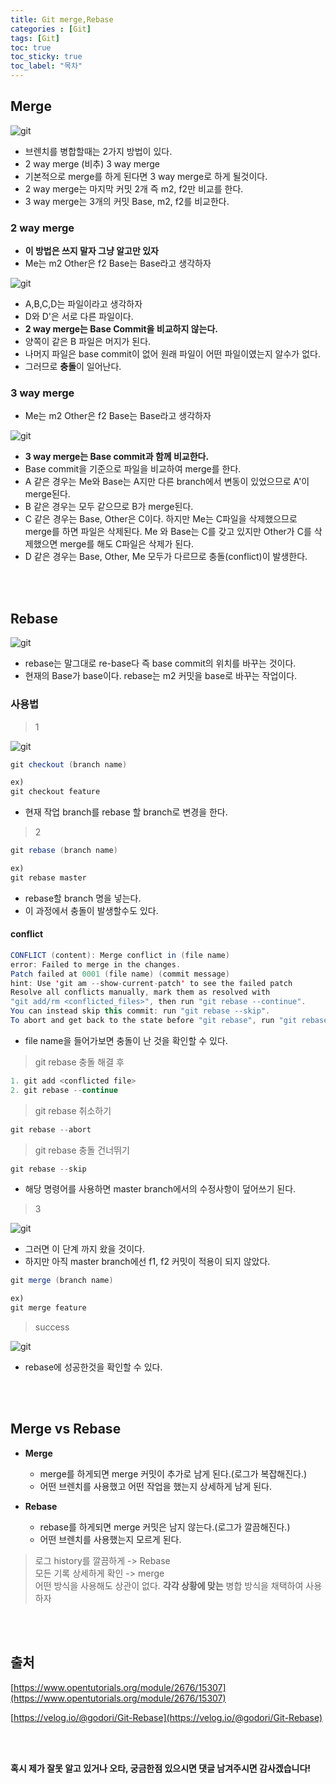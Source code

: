 ```yaml
---
title: Git merge,Rebase
categories : [Git]
tags: [Git]
toc: true
toc_sticky: true
toc_label: "목차"
---
```



Merge
--

![git](/assets/img/programmingskill/2020-02-21/git.png)

- 브렌치를 병합할때는 2가지 방법이 있다.
- 2 way merge (비추) 3 way merge
- 기본적으로 merge를 하게 된다면 3 way merge로 하게 될것이다.
- 2 way merge는 마지막 커밋 2개 즉 m2, f2만 비교를 한다.
- 3 way merge는 3개의 커밋 Base, m2, f2를 비교한다.

### 2 way merge
- **이 방법은 쓰지 말자 그냥 알고만 있자**
- Me는 m2 Other은 f2 Base는 Base라고 생각하자

![git](/assets/img/programmingskill/2020-02-21/git2.png)

- A,B,C,D는 파일이라고 생각하자
- D와 D'은 서로 다른 파일이다.
- **2 way merge는 Base Commit을 비교하지 않는다.**
- 양쪽이 같은 B 파일은 머지가 된다.
- 나머지 파일은 base commit이 없어 원래 파일이 어떤 파일이였는지 알수가 없다.
- 그러므로 **충돌**이 일어난다.


### 3 way merge

- Me는 m2 Other은 f2 Base는 Base라고 생각하자

![git](/assets/img/programmingskill/2020-02-21/git3.png)

- **3 way merge는 Base commit과 함께 비교한다.**
- Base commit을 기준으로 파일을 비교하여 merge를 한다.
- A 같은 경우는 Me와 Base는 A지만 다른 branch에서 변동이 있었으므로 A'이 merge된다.
- B 같은 경우는 모두 같으므로 B가 merge된다.
- C 같은 경우는 Base, Other은 C이다. 하지만 Me는 C파일을 삭제했으므로 merge를 하면 파일은 삭제된다. Me 와 Base는 C를 갖고 있지만 Other가 C를 삭제했으면 merge를 해도 C파일은 삭제가 된다.
- D 같은 경우는 Base, Other, Me 모두가 다르므로 충돌(conflict)이 발생한다.


<br><br>


Rebase
--



![git](/assets/img/programmingskill/2020-02-21/git6.png)

- rebase는 말그대로 re-base다 즉 base commit의 위치를 바꾸는 것이다.
- 현재의 Base가 base이다. rebase는 m2 커밋을 base로 바꾸는 작업이다.


### 사용법
>1

![git](/assets/img/programmingskill/2020-02-21/git.png)

```java
git checkout (branch name)

ex)
git checkout feature
```

- 현재 작업 branch를 rebase 할 branch로 변경을 한다.

>2

```java
git rebase (branch name)

ex)
git rebase master
```

- rebase할 branch 명을 넣는다.
- 이 과정에서 충돌이 발생할수도 있다.

#### conflict


```java
CONFLICT (content): Merge conflict in (file name)
error: Failed to merge in the changes.
Patch failed at 0001 (file name) (commit message)
hint: Use 'git am --show-current-patch' to see the failed patch
Resolve all conflicts manually, mark them as resolved with
"git add/rm <conflicted_files>", then run "git rebase --continue".
You can instead skip this commit: run "git rebase --skip".
To abort and get back to the state before "git rebase", run "git rebase --abort"
```
- file name을 들어가보면 충돌이 난 것을 확인할 수 있다.

> git rebase 충돌 해결 후

```java
1. git add <conflicted file>
2. git rebase --continue
```



> git rebase 취소하기

```java
git rebase --abort
```

> git rebase 충돌 건너뛰기

```java
git rebase --skip
```

- 해당 명령어를 사용하면 master branch에서의 수정사항이 덮어쓰기 된다.

>3

![git](/assets/img/programmingskill/2020-02-21/git5.png)

- 그러면 이 단계 까지 왔을 것이다.
- 하지만 아직 master branch에선 f1, f2 커밋이 적용이 되지 않았다.


```java
git merge (branch name)

ex)
git merge feature
```

>success

![git](/assets/img/programmingskill/2020-02-21/git7.png)

- rebase에 성공한것을 확인할 수 있다.

<br><br>


Merge vs Rebase
--

- **Merge**
  - merge를 하게되면 merge 커밋이 추가로 남게 된다.(로그가 복잡해진다.)
  - 어떤 브렌치를 사용했고 어떤 작업을 했는지 상세하게 남게 된다.

- **Rebase**
  - rebase를 하게되면 merge 커밋은 남지 않는다.(로그가 깔끔해진다.)
  - 어떤 브렌치를 사용했는지 모르게 된다.


>로그 history를 깔끔하게 -> Rebase <br>
>모든 기록 상세하게 확인 -> merge <br>
>어떤 방식을 사용해도 상관이 없다. **각각 상황에 맞는** 병합 방식을 채택하여 사용하자



<br><br>



출처
--
[https://www.opentutorials.org/module/2676/15307](https://www.opentutorials.org/module/2676/15307)

[https://velog.io/@godori/Git-Rebase](https://velog.io/@godori/Git-Rebase)


<br><br>



**혹시 제가 잘못 알고 있거나 오타, 궁금한점 있으시면 댓글 남겨주시면 감사겠습니다!**
